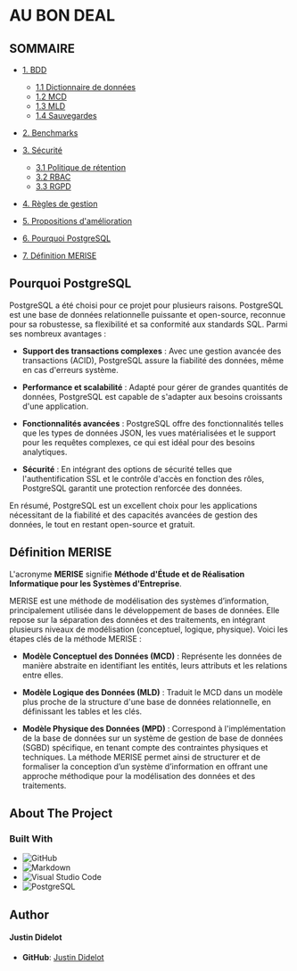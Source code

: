 # AU BON DEAL

##  SOMMAIRE
 
- [1. BDD](doc/BDD)
    - [1.1 Dictionnaire de données](doc/BDD/dictionnaire-donnees.md)
    - [1.2 MCD](doc/BDD/mcd.png)
    - [1.3 MLD](doc/BDD/mld.png)
    - [1.4 Sauvegardes](doc/BDD/sauvegardes)

- [2. Benchmarks](doc/benchmarks)

- [3. Sécurité](doc/securite)
    - [3.1 Politique de rétention](doc/securite/politique-retention.md)
    - [3.2 RBAC](doc/securite/RBAC.md)
    - [3.3 RGPD](doc/securite/RGPD.md)

- [4. Règles de gestion](doc/regles-gestion.md)
    
- [5. Propositions d'amélioration](doc/propositions-ameliorations.md)

- [6. Pourquoi PostgreSQL](#pourquoi-postgresql)

- [7. Définition MERISE](#définition-merise)


## Pourquoi PostgreSQL

PostgreSQL a été choisi pour ce projet pour plusieurs raisons. PostgreSQL est une base de données relationnelle puissante et open-source, reconnue pour sa robustesse, sa flexibilité et sa conformité aux standards SQL. Parmi ses nombreux avantages :

- **Support des transactions complexes** : Avec une gestion avancée des transactions (ACID), PostgreSQL assure la fiabilité des données, même en cas d'erreurs système.

- **Performance et scalabilité** : Adapté pour gérer de grandes quantités de données, PostgreSQL est capable de s'adapter aux besoins croissants d'une application.

- **Fonctionnalités avancées** : PostgreSQL offre des fonctionnalités telles que les types de données JSON, les vues matérialisées et le support pour les requêtes complexes, ce qui est idéal pour des besoins analytiques.

- **Sécurité** : En intégrant des options de sécurité telles que l'authentification SSL et le contrôle d'accès en fonction des rôles, PostgreSQL garantit une protection renforcée des données.

En résumé, PostgreSQL est un excellent choix pour les applications nécessitant de la fiabilité et des capacités avancées de gestion des données, le tout en restant open-source et gratuit.

## Définition MERISE

L'acronyme **MERISE** signifie **Méthode d'Étude et de Réalisation Informatique pour les Systèmes d'Entreprise**.

MERISE est une méthode de modélisation des systèmes d’information, principalement utilisée dans le développement de bases de données. Elle repose sur la séparation des données et des traitements, en intégrant plusieurs niveaux de modélisation (conceptuel, logique, physique). Voici les étapes clés de la méthode MERISE :

- **Modèle Conceptuel des Données (MCD)** : Représente les données de manière abstraite en identifiant les entités, leurs attributs et les relations entre elles.

- **Modèle Logique des Données (MLD)** : Traduit le MCD dans un modèle plus proche de la structure d'une base de données relationnelle, en définissant les tables et les clés.

- **Modèle Physique des Données (MPD)** : Correspond à l'implémentation de la base de données sur un système de gestion de base de données (SGBD) spécifique, en tenant compte des contraintes physiques et techniques.
La méthode MERISE permet ainsi de structurer et de formaliser la conception d’un système d’information en offrant une approche méthodique pour la modélisation des données et des traitements.

## About The Project

### Built With

- ![GitHub](https://img.shields.io/badge/github-%23121011.svg?style=for-the-badge&logo=github&logoColor=white)
- ![Markdown](https://img.shields.io/badge/markdown-%23000000.svg?style=for-the-badge&logo=markdown&logoColor=white)
- ![Visual Studio Code](https://img.shields.io/badge/Visual%20Studio%20Code-0078d7.svg?style=for-the-badge&logo=visual-studio-code&logoColor=white)
- ![PostgreSQL](https://img.shields.io/badge/postgresql-336791?style=for-the-badge&logo=postgresql&logoColor=white)

## Author

#### Justin Didelot
- **GitHub**: [Justin Didelot](https://github.com/Srekaens)